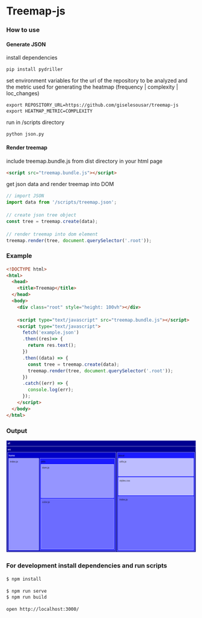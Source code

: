 # Treemap-js

### How to use
#### Generate JSON
install dependencies 
```
pip install pydriller
```
set environment variables for the url of the repository to be analyzed and the metric used for generating the heatmap (frequency | complexity | loc_changes)
```
export REPOSITORY_URL=https://github.com/giselesousar/treemap-js 
export HEATMAP_METRIC=COMPLEXITY 
```
run in /scripts directory
```
python json.py
```
#### Render treemap
include treemap.bundle.js from dist directory in your html page
```html
<script src="treemap.bundle.js"></script>
```
get json data and render treemap into DOM
```js
// import JSON
import data from '/scripts/treemap.json';

// create json tree object
const tree = treemap.create(data);

// render treemap into dom element
treemap.render(tree, document.querySelector('.root'));
```
### Example 
```html
<!DOCTYPE html>
<html>
  <head>
    <title>Treemap</title>
  </head>
  <body>
    <div class="root" style="height: 100vh"></div>

    <script type="text/javascript" src="treemap.bundle.js"></script>
    <script type="text/javascript">
      fetch('example.json')
      .then((res)=> {
        return res.text();
      })
      .then((data) => {
        const tree = treemap.create(data);
        treemap.render(tree, document.querySelector('.root'));
      })
      .catch((err) => {
        console.log(err);
      });
    </script>
  </body>
</html>
```
### Output
![Treemap](img/example.png)

### For development install dependencies and run scripts
```
$ npm install

$ npm run serve
$ npm run build

open http://localhost:3000/
```
